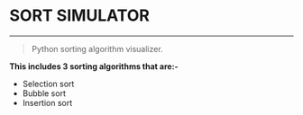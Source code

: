 # SORT SIMULATOR
-------------------
> Python sorting algorithm visualizer.
> 
**This includes 3 sorting algorithms that are:-**
- Selection sort
- Bubble sort
- Insertion sort

